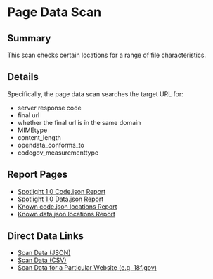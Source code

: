 # Page Data Scan

## Summary

This scan checks certain locations for a range of file characteristics.  


## Details 

Specifically, the page data scan searches the target URL for: 

* server response code
* final url
* whether the final url is in the same domain
* MIMEtype
* content_length
* opendata_conforms_to
* codegov_measurementtype

## Report Pages

* [Spotlight 1.0 Code.json Report](https://site-scanning.app.cloud.gov/search200/200-codejson/?200page=/code.json&mimetype=application/json)
* [Spotlight 1.0 Data.json Report](https://site-scanning.app.cloud.gov/search200/200-data.json/?200page=/data.json&mimetype=application/json)
* [Known code.json locations Report](https://cg-bbe64741-a601-484f-bc3b-e8eef3c28590.app.cloud.gov/site/18f/site-scanning-dashboard/codegov/)
* [Known data.json locations Report](https://cg-bbe64741-a601-484f-bc3b-e8eef3c28590.app.cloud.gov/site/18f/site-scanning-dashboard/datagov/)

## Direct Data Links

* [Scan Data (JSON)](https://site-scanning.app.cloud.gov/api/v1/scans/pagedata/)
* [Scan Data (CSV)](https://site-scanning.app.cloud.gov/api/v1/scans/pagedata/csv/)
* [Scan Data for a Particular Website (e.g. 18f.gov)](https://site-scanning.app.cloud.gov/api/v1/scans/pagedata/18f.gov)
